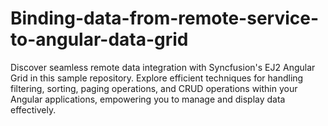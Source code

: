 # Binding-data-from-remote-service-to-angular-data-grid
Discover seamless remote data integration with Syncfusion's EJ2 Angular Grid in this sample repository. Explore efficient techniques for handling filtering, sorting, paging operations, and CRUD operations within your Angular applications, empowering you to manage and display data effectively.
